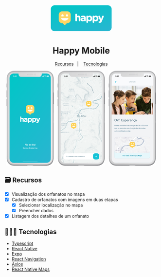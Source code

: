 <h1 align="center">
  <br />
  <img alt="Happy" src="../github/happy-logo.svg" width="200px" />
</h1>

<h1 align="center">Happy Mobile</h1>

<p align="center">
  <a href="#-recursos">Recursos</a>&nbsp;&nbsp;&nbsp;|&nbsp;&nbsp;&nbsp;
  <a href="#-tecnologias">Tecnologias</a>
</p>

<p align="center">
  <img src="../github/happy-mobile-splash.png" width="31%">&nbsp;&nbsp;
  <img src="../github/happy-mobile.png" width="31%">&nbsp;&nbsp;
  <img src="../github/happy-mobile-orphanage.png" width="31%">
</p>

## 🗃 Recursos

- [x] Visualização dos orfanatos no mapa
- [x] Cadastro de orfanatos com imagens em duas etapas
  - [x] Selecionar localização no mapa
  - [x] Preencher dados
- [x] Listagem dos detalhes de um orfanato

## 👨🏽‍💻 Tecnologias

- [Typescript](https://www.typescriptlang.org/)
- [React Native](https://reactnative.dev/)
- [Expo](https://expo.io/)
- [React Navigation](https://reactnavigation.org/)
- [Axios](https://www.npmjs.com/package/axios)
- [React Native Maps](https://www.npmjs.com/package/react-native-maps)
